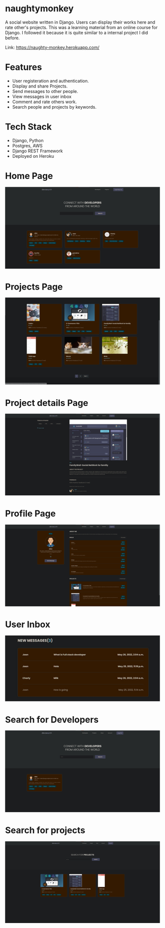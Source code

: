 # naughtymonkey
A social website written in Django. Users can display their works here and rate other's projects.
This was a learning material from an online course for Django. I followed it because it is quite similar to a internal project I did before.

Link: https://naughty-monkey.herokuapp.com/

# Features
* User registeration and authentication.
* Display and share Projects.
* Send messages to other people.
* View messages in user inbox
* Comment and rate others work.
* Search people and projects by keywords.

# Tech Stack
* Django, Python
* Postgres, AWS
* Django REST Framework
* Deployed on Heroku

# Home Page
<img src="./introduction/devsearch1.jpg">  


# Projects Page
<img src="./introduction/devsearch2.jpg">  

# Project details Page
<img src="./introduction/devsearch4.jpg">  

# Profile Page
<img src="./introduction/devsearch3.jpg">

# User Inbox
<img src="./introduction/devsearch7.jpg">  

# Search for Developers
<img src="./introduction/devsearch5.jpg">  

# Search for projects
<img src="./introduction/devsearch6.jpg">  
